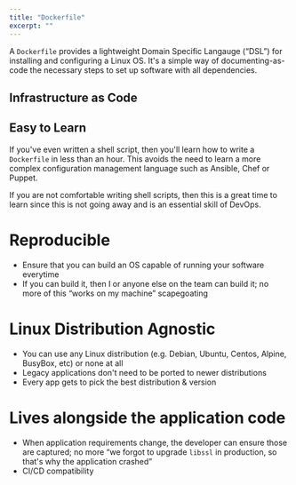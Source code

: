 ```yaml
---
title: "Dockerfile"
excerpt: ""
---
```

A `Dockerfile` provides a lightweight Domain Specific Langauge (“DSL”) for installing and configuring a Linux OS. It's a simple way of documenting-as-code the necessary steps to set up software with all dependencies. 

## Infrastructure as Code


## Easy to Learn

If you've even written a shell script, then you'll learn how to write a `Dockerfile` in less than an hour. This avoids the need to learn a more complex configuration management language such as Ansible, Chef or Puppet.

If you are not comfortable writing shell scripts, then this is a great time to learn since this is not going away and is an essential skill of DevOps.

# Reproducible  

* Ensure that you can build an OS capable of running your software everytime
* If you can build it, then I or anyone else on the team can build it; no more of this “works on my machine” scapegoating
   
# Linux Distribution Agnostic
* You can use any Linux distribution (e.g. Debian, Ubuntu, Centos, Alpine, BusyBox, etc) or none at all
* Legacy applications don't need to be ported to newer distributions
* Every app gets to pick the best distribution & version

# Lives alongside the application code
* When application requirements change, the developer can ensure those are captured; no more “we forgot to upgrade `libssl` in production, so that's why the application crashed”
* CI/CD compatibility
